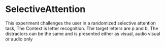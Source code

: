 # SelectiveAttention
This experiment challenges the user in a randomized selective attention task, 
The Context is letter recognition. 
The target letters are p and b. 
The distractors can be the same and is presented either as visual, audio visual or audio only 
